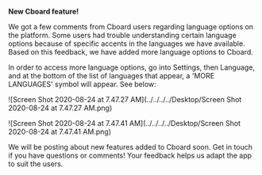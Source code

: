 **New Cboard feature!**

We got a few comments from Cboard users regarding language options on the platform. Some users had trouble understanding certain language options because of specific accents in the languages we have available. Based on this feedback, we have added more language options to Cboard. 

In order to access more language options, go into Settings, then Language, and at the bottom of the list of languages that appear, a 'MORE LANGUAGES' symbol will appear. See below: 

![Screen Shot 2020-08-24 at 7.47.27 AM](../../../../Desktop/Screen Shot 2020-08-24 at 7.47.27 AM.png)

![Screen Shot 2020-08-24 at 7.47.41 AM](../../../../Desktop/Screen Shot 2020-08-24 at 7.47.41 AM.png)

We will be posting about new features added to Cboard soon. Get in touch if you have questions or comments! Your feedback helps us adapt the app to suit the users. 

